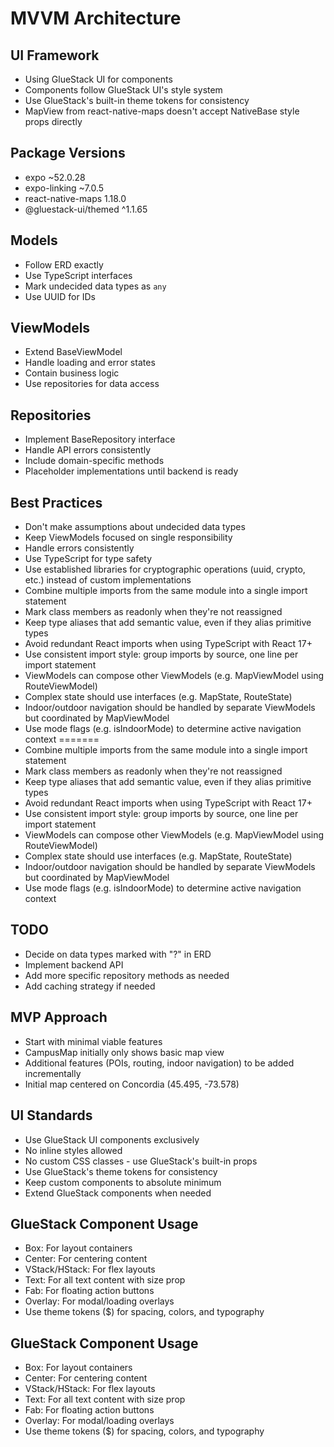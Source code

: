 # MVVM Architecture

## UI Framework
- Using GlueStack UI for components
- Components follow GlueStack UI's style system
- Use GlueStack's built-in theme tokens for consistency
- MapView from react-native-maps doesn't accept NativeBase style props directly

## Package Versions
- expo ~52.0.28
- expo-linking ~7.0.5
- react-native-maps 1.18.0
- @gluestack-ui/themed ^1.1.65

## Models
- Follow ERD exactly
- Use TypeScript interfaces
- Mark undecided data types as `any`
- Use UUID for IDs

## ViewModels
- Extend BaseViewModel
- Handle loading and error states
- Contain business logic
- Use repositories for data access

## Repositories
- Implement BaseRepository interface
- Handle API errors consistently
- Include domain-specific methods
- Placeholder implementations until backend is ready

## Best Practices
- Don't make assumptions about undecided data types
- Keep ViewModels focused on single responsibility
- Handle errors consistently
- Use TypeScript for type safety
- Use established libraries for cryptographic operations (uuid, crypto, etc.) instead of custom implementations
- Combine multiple imports from the same module into a single import statement
- Mark class members as readonly when they're not reassigned
- Keep type aliases that add semantic value, even if they alias primitive types
- Avoid redundant React imports when using TypeScript with React 17+
- Use consistent import style: group imports by source, one line per import statement
- ViewModels can compose other ViewModels (e.g. MapViewModel using RouteViewModel)
- Complex state should use interfaces (e.g. MapState, RouteState)
- Indoor/outdoor navigation should be handled by separate ViewModels but coordinated by MapViewModel
- Use mode flags (e.g. isIndoorMode) to determine active navigation context
=======
- Combine multiple imports from the same module into a single import statement
- Mark class members as readonly when they're not reassigned
- Keep type aliases that add semantic value, even if they alias primitive types
- Avoid redundant React imports when using TypeScript with React 17+
- Use consistent import style: group imports by source, one line per import statement
- ViewModels can compose other ViewModels (e.g. MapViewModel using RouteViewModel)
- Complex state should use interfaces (e.g. MapState, RouteState)
- Indoor/outdoor navigation should be handled by separate ViewModels but coordinated by MapViewModel
- Use mode flags (e.g. isIndoorMode) to determine active navigation context

## TODO
- Decide on data types marked with "?" in ERD
- Implement backend API
- Add more specific repository methods as needed
- Add caching strategy if needed

## MVP Approach
- Start with minimal viable features
- CampusMap initially only shows basic map view
- Additional features (POIs, routing, indoor navigation) to be added incrementally
- Initial map centered on Concordia (45.495, -73.578)

## UI Standards
- Use GlueStack UI components exclusively
- No inline styles allowed
- No custom CSS classes - use GlueStack's built-in props
- Use GlueStack's theme tokens for consistency
- Keep custom components to absolute minimum
- Extend GlueStack components when needed

## GlueStack Component Usage
- Box: For layout containers
- Center: For centering content
- VStack/HStack: For flex layouts
- Text: For all text content with size prop
- Fab: For floating action buttons
- Overlay: For modal/loading overlays
- Use theme tokens ($) for spacing, colors, and typography

## GlueStack Component Usage
- Box: For layout containers
- Center: For centering content
- VStack/HStack: For flex layouts
- Text: For all text content with size prop
- Fab: For floating action buttons
- Overlay: For modal/loading overlays
- Use theme tokens ($) for spacing, colors, and typography
